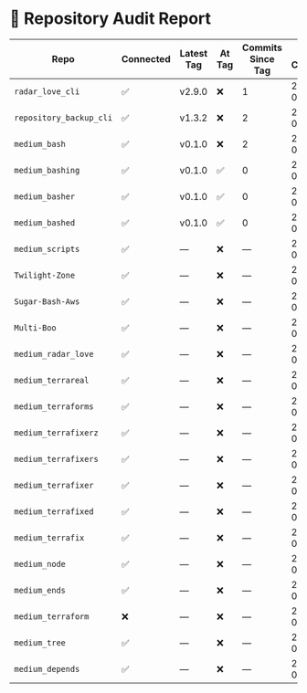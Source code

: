 # 🧾 Repository Audit Report

| Repo | Connected | Latest Tag | At Tag | Commits Since Tag | Last Commit | Remote URL | Status |
|------|-----------|------------|--------|-------------------|-------------|------------|--------|
| `radar_love_cli` | ✅ | v2.9.0 | ❌ | 1 | 2025-07-10 | https://github.com/raymonepping/homebrew-radar-love-cli.git | release/v2.9.0...origin/release/v2.9.0  |
| `repository_backup_cli` | ✅ | v1.3.2 | ❌ | 2 | 2025-07-12 | https://github.com/raymonepping/homebrew-repository-backup-cli.git | main...origin/main  |
| `medium_bash` | ✅ | v0.1.0 | ❌ | 2 | 2025-07-11 | https://github.com/raymonepping/medium_bash.git | main...origin/main  |
| `medium_bashing` | ✅ | v0.1.0 | ✅ | 0 | 2025-07-01 | https://github.com/raymonepping/medium_bashing.git | main...origin/main  |
| `medium_basher` | ✅ | v0.1.0 | ✅ | 0 | 2025-07-01 | https://github.com/raymonepping/medium_basher.git | main...origin/main  |
| `medium_bashed` | ✅ | v0.1.0 | ✅ | 0 | 2025-07-01 | https://github.com/raymonepping/medium_bashed.git | main...origin/main  |
| `medium_scripts` | ✅ | — | ❌ | — | 2025-07-12 | https://github.com/raymonepping/medium_scripts.git | main...origin/main  |
| `Twilight-Zone` | ✅ | — | ❌ | — | 2025-07-09 | https://github.com/raymonepping/Twilight-Zone.git | main...origin/main  |
| `Sugar-Bash-Aws` | ✅ | — | ❌ | — | 2025-07-09 | https://github.com/raymonepping/Sugar-Bash-Aws.git | main...origin/main  |
| `Multi-Boo` | ✅ | — | ❌ | — | 2025-07-09 | https://github.com/raymonepping/Multi-Boo.git | main...origin/main  |
| `medium_radar_love` | ✅ | — | ❌ | — | 2025-07-05 | https://github.com/raymonepping/medium_radar_love.git | feature/leaky-demo...origin/feature/leaky-demo  |
| `medium_terrareal` | ✅ | — | ❌ | — | 2025-07-01 | https://github.com/raymonepping/medium_terrareal.git | third-pr-scan...origin/third-pr-scan  |
| `medium_terraforms` | ✅ | — | ❌ | — | 2025-07-01 | https://github.com/raymonepping/medium_terraforms.git | retrigger-pr  |
| `medium_terrafixerz` | ✅ | — | ❌ | — | 2025-07-01 | https://github.com/raymonepping/medium_terrafixerz.git | main...origin/main  |
| `medium_terrafixers` | ✅ | — | ❌ | — | 2025-07-01 | https://github.com/raymonepping/medium_terrafixers.git | main...origin/main  |
| `medium_terrafixer` | ✅ | — | ❌ | — | 2025-07-01 | https://github.com/raymonepping/medium_terrafixer.git | main...origin/main  |
| `medium_terrafixed` | ✅ | — | ❌ | — | 2025-07-01 | https://github.com/raymonepping/medium_terrafixed.git | main...origin/main  |
| `medium_terrafix` | ✅ | — | ❌ | — | 2025-07-01 | https://github.com/raymonepping/medium_terrafix.git | main...origin/main  |
| `medium_node` | ✅ | — | ❌ | — | 2025-07-01 | https://github.com/raymonepping/medium_node.git | main...origin/main  |
| `medium_ends` | ✅ | — | ❌ | — | 2025-07-01 | https://github.com/raymonepping/medium_ends.git | main...origin/main [ahead 1]  |
| `medium_terraform` | ❌ | — | ❌ | — | 2025-07-01 | — | initial-pr-scan  |
| `medium_tree` | ✅ | — | ❌ | — | 2025-06-30 | https://github.com/raymonepping/medium_tree.git | main...origin/main  |
| `medium_depends` | ✅ | — | ❌ | — | 2025-06-30 | https://github.com/raymonepping/medium_depends.git | scan-enhancement  |
